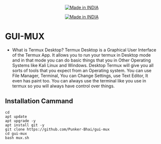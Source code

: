<p align="center">
<a href="https://punkers.business.site/"><img title="Made in INDIA" src="https://img.shields.io/badge/MADE%20IN-INDIA-SCRIPT?colorA=%23ff8100&colorB=%23017e40&colorC=%23ff0000&style=for-the-badge"></a>
</p>
<p align="center">
<a href="https://punkers.business.site/"><img title="Made in INDIA" src="https://img.shields.io/badge/GUI-MUX-green"></a>
  
# GUI-MUX
* What is Termux Desktop?
Termux Desktop is a Graphical User Interface of the Termux App. It allows you to run your termux in Desktop mode and in that mode you can do basic things that you in Other Operating Systems like Kali Linux and Windows.
Desktop Termux will give you all sorts of tools that you expect from an Operating system. You can use File Manager, Terminal, You can Change Settings, use Text Editor, It even has paint too. You can always use the terminal like you use in termux so you will always have control over things.
  
## Installation Cammand
```
cd
apt update
apt upgrade -y
apt install git -y
git clone https://github.com/Punker-Bhai/gui-mux
cd gui-mux
bash mux.sh
```
